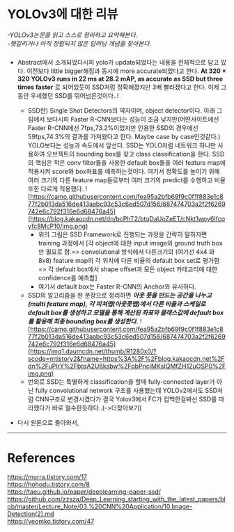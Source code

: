 # YOLOv3에 대한 리뷰
*-YOLOv3논문을 읽고 스스로 정리하고 요약해본다.*  
*-헷갈리거나 아직 정립되지 않은 딥러닝 개념을 찾아본다.*

##### 

* Abstract에서 소개되었다시피 yolo가 update되었다는 내용을 전체적으로 담고 있다. 이전보다 little bigger해짐과 동시에 more accurate되었다고 한다. __At 320 × 320 YOLOv3 runs in 22 ms at 28.2 mAP, as accurate as SSD but three times faster__ 로 되어있듯이 SSD처럼 정확해졌지만 3배 빨라졌다고 한다.
 이제 그동안 우세했던 SSD를 뛰어넘은것이다..!
   - SSD란) Single Shot Detectors의 약자이며, object detector이다. 아래 그림에서 보다시피 Faster R-CNN보다는 성능이 조금 낮지만(어떤사이트에선 
   Faster R-CNN에선 7fps,73.2%이었지만 인용한 SSD의 경우에선 59fps,74.3%의 결과를 가져왔다고 한다. Maybe case by case인것같다.) YOLO보다는 성능과 속도에서 앞선다.
SSD는 YOLO처럼 네트워크 하나만 사용하여 오브젝트의 bounding box를 찾고 class classification을 한다. SSD의 핵심은 작은 conv filter들을 사용한 default box들을 여러 feature
map에 적용시켜 score와 box좌표를 예측하는것이다. 여기서 정확도를 높이기 위해 여러 크기의 다른 feature map들로부터 여러 크기의 predict를 수행하고 비율또한
다르게 적용했다. 
   ![https://camo.githubusercontent.com/fea95a2bfb69f9c0f1f883e1c877f2b013da516de413aabc93c53c6ed507d156/687474703a2f2f6269742e6c792f316e6d68476a45](https://blog.kakaocdn.net/dn/bcPhT2/btqDaUoZeET/cNkt1wpy6Ifcpyfc8McP10/img.png)
     - 위의 그림은 SSD Framework로 진행되는 과정을 간략히 말하자면 training 과정에서 [각 object에 대한 input image와 ground truth box만 필요로 함.=>
     convolutional 방식에서 다른크기의 (여기선 4x4 와 8x8) feature map의 각 위치에 다른 비율의 default box set로 평가함=> 각 default box에서 shape
     offset과 모든 object 카테고리에 대한 confidence를 예측함]     
     - 여기서 default box는 Faster R-CNN의 Anchor와 유사하다.
    - SSD의 알고리즘을 한 문장으로 정리하면 ***아웃 풋을 만드는 공간을 나누고(multi feature map), 각 피쳐맵(아웃풋맵)에서 다른 비율과 스케일로 default box를 생성하고 모델을 통해 계산된 좌표와 클래스값에 default box를 활용해 최종 bounding box를 생성한다.*** 
   ![https://camo.githubusercontent.com/fea95a2bfb69f9c0f1f883e1c877f2b013da516de413aabc93c53c6ed507d156/687474703a2f2f6269742e6c792f316e6d68476a45](https://img1.daumcdn.net/thumb/R1280x0/?scode=mtistory2&fname=https%3A%2F%2Fblog.kakaocdn.net%2Fdn%2FuPIrY%2FbtqA2U6ksbw%2FqbPncjMKsIQMfZH12uOSP0%2Fimg.png)
    - 번외로 SSD는 특별하게 classification을 할때 fully-connected layer가 아닌 fully convolutional network 구조를 사용했는데 YOLOv2에서도 SSD처럼 CNN구조로 변경시켰다가 결국 Yolov3에서 FC가 컴백한걸봐선 SSD를 따라했다가
    바로 철수한듯하다..(->더찾아보기)
    
* 다시 원론으로 돌아와서, 
    



-------
# References  
https://murra.tistory.com/17  
https://hohodu.tistory.com/8  
https://taeu.github.io/paper/deeplearning-paper-ssd/
https://github.com/zzsza/Deep_Learning_starting_with_the_latest_papers/blob/master/Lecture_Note/03.%20CNN%20Application/10.Image-Detection(2).md  
https://yeomko.tistory.com/47
